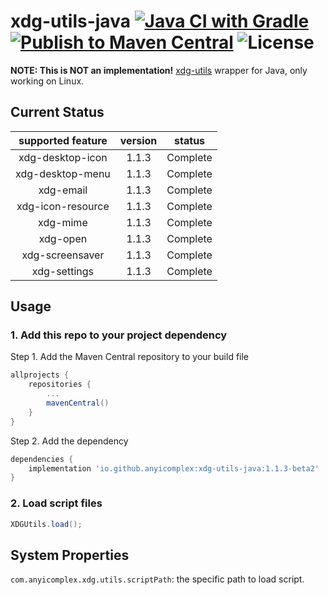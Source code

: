 # xdg-utils-java [![Java CI with Gradle](https://github.com/anyicomplex/xdg-utils-java/actions/workflows/gradle.yml/badge.svg)](https://github.com/anyicomplex/xdg-utils-java/actions/workflows/gradle.yml) [![Publish to Maven Central](https://github.com/anyicomplex/xdg-utils-java/actions/workflows/gradle-publish.yml/badge.svg)](https://github.com/anyicomplex/xdg-utils-java/actions/workflows/gradle-publish.yml) ![License](https://img.shields.io/github/license/anyicomplex/xdg-utils-java)
**NOTE: This is NOT an implementation!** [xdg-utils](https://www.freedesktop.org/wiki/Software/xdg-utils/) wrapper for Java, only working on Linux.

## Current Status
| supported feature | version |  status  |
|:-----------------:|:-------:|:--------:|
| xdg-desktop-icon  |  1.1.3  | Complete |
| xdg-desktop-menu  |  1.1.3  | Complete |
|     xdg-email     |  1.1.3  | Complete |
| xdg-icon-resource |  1.1.3  | Complete |
|     xdg-mime      |  1.1.3  | Complete |
|     xdg-open      |  1.1.3  | Complete |
|  xdg-screensaver  |  1.1.3  | Complete |
|   xdg-settings    |  1.1.3  | Complete |

## Usage
### 1. Add this repo to your project dependency
Step 1. Add the Maven Central repository to your build file
```groovy
allprojects {
	repositories {
		...
		mavenCentral()
	}
}
```

Step 2. Add the dependency
```groovy
dependencies {
    implementation 'io.github.anyicomplex:xdg-utils-java:1.1.3-beta2'
}
```
### 2. Load script files
```java
XDGUtils.load();
```

## System Properties
`com.anyicomplex.xdg.utils.scriptPath`: the specific path to load script.
